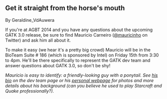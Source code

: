 ## Get it straight from the horse's mouth

By Geraldine_VdAuwera

<p>If you're at AGBT 2014 and you have any questions about the upcoming GATK 3.0 release, be sure to find Mauricio Carneiro (<a href="https://gatkforums.broadinstitute.org/gatk/profile/mauricinho" rel="nofollow">@mauricinho</a> on Twitter) and ask him all about it.</p>

<p>To make it easy (we hear it's a pretty big crowd) Mauricio will be in the BioTeam Suite # 186 (which is sponsored by Intel) on Friday 15th from 3:30 to 4pm. He'll be there specifically to represent the GATK dev team and answer questions about GATK 3.0, so don't be shy!</p>

<p><em>Mauricio is easy to identify: a friendly-looking guy with a ponytail. See <a rel="nofollow" href="http://www.broadinstitute.org/gatk/about/who-we-are#Carneiro">his bio</a> on the dev team page or his <a rel="nofollow" href="http://www.broadinstitute.org/~carneiro">personal webpage</a> for photos and more details about his background (can you believe he used to play Starcraft and Quake professionally?).</em></p>
